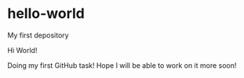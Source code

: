 # hello-world
My first depository

Hi World!

Doing my first GitHub task!
Hope I will be able to work on it more soon!
